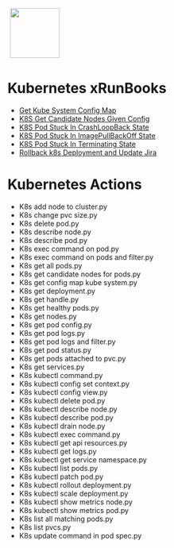 <img align="center" src="https://unskript.com/assets/favicon.png" width="100" height="100" style="padding: 5px">

 # Kubernetes xRunBooks

* [Get Kube System Config Map](https://github.com/unskript/Awesome-CloudOps-Automation/tree/master)
* [K8S Get Candidate Nodes Given Config](https://github.com/unskript/Awesome-CloudOps-Automation/tree/master)
* [K8S Pod Stuck In CrashLoopBack State](https://github.com/unskript/Awesome-CloudOps-Automation/tree/master)
* [K8S Pod Stuck In ImagePullBackOff State](https://github.com/unskript/Awesome-CloudOps-Automation/tree/master)
* [K8S Pod Stuck In Terminating State](https://github.com/unskript/Awesome-CloudOps-Automation/tree/master)
* [Rollback k8s Deployment and Update Jira](https://github.com/unskript/Awesome-CloudOps-Automation/tree/master)


 # Kubernetes Actions 

* K8s add node to cluster.py
* K8s change pvc size.py
* K8s delete pod.py
* K8s describe node.py
* K8s describe pod.py
* K8s exec command on pod.py
* K8s exec command on pods and filter.py
* K8s get all pods.py
* K8s get candidate nodes for pods.py
* K8s get config map kube system.py
* K8s get deployment.py
* K8s get handle.py
* K8s get healthy pods.py
* K8s get nodes.py
* K8s get pod config.py
* K8s get pod logs.py
* K8s get pod logs and filter.py
* K8s get pod status.py
* K8s get pods attached to pvc.py
* K8s get services.py
* K8s kubectl command.py
* K8s kubectl config set context.py
* K8s kubectl config view.py
* K8s kubectl delete pod.py
* K8s kubectl describe node.py
* K8s kubectl describe pod.py
* K8s kubectl drain node.py
* K8s kubectl exec command.py
* K8s kubectl get api resources.py
* K8s kubectl get logs.py
* K8s kubectl get service namespace.py
* K8s kubectl list pods.py
* K8s kubectl patch pod.py
* K8s kubectl rollout deployment.py
* K8s kubectl scale deployment.py
* K8s kubectl show metrics node.py
* K8s kubectl show metrics pod.py
* K8s list all matching pods.py
* K8s list pvcs.py
* K8s update command in pod spec.py
